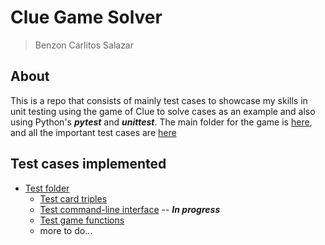 # Clue Game Solver
> Benzon Carlitos Salazar

## About
This is a repo that consists of mainly test cases to showcase my skills in unit
testing using the game of Clue to solve cases as an example and also using 
Python's ***pytest*** and ***unittest***. The main folder for the game is 
[here](./src/clue), and all the important test cases are [here](./src/tests)

## Test cases implemented
* [Test folder](./tests)
	* [Test card triples](./tests/test_cards.py)
	* [Test command-line interface](./tests/test_cli.py) -- ***In progress***
	* [Test game functions](./tests/test_game.py)
	* more to do...